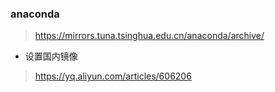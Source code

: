 ### anaconda
> https://mirrors.tuna.tsinghua.edu.cn/anaconda/archive/
* 设置国内镜像
> https://yq.aliyun.com/articles/606206
